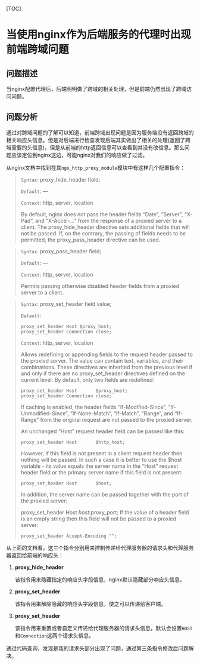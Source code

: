 [TOC]



# 当使用nginx作为后端服务的代理时出现前端跨域问题

## 问题描述

当nginx配置代理后，后端明明做了跨域的相关处理，但是前端仍然出现了跨域访问问题。

## 问题分析

通过对跨域问题的了解可以知道，前端跨域出现问题是因为服务端没有返回跨域的相关响应头信息。但是对后端进行检查发现后端其实做出了相关的处理(返回了跨域需要的头信息)，但是从前端的http返回信息可以查看到并没有改信息。那么问题应该定位到nginx这边，可能nginx对我们的响应做了过滤。

从nginx文档中找到在其`ngx_http_proxy_module`模块中有这样几个配置指令：

> `Syntax`:	proxy_hide_header field;
>
> `Default`:	—
>
> `Context`:	http, server, location
>
> By default, nginx does not pass the header fields “Date”, “Server”, “X-Pad”, and “X-Accel-...” from the response of a proxied server to a client. The proxy_hide_header directive sets additional fields that will not be passed. If, on the contrary, the passing of fields needs to be permitted, the proxy_pass_header directive can be used.



> `Syntax`:	proxy_pass_header field;
>
> `Default`:	—
>
> `Context`:	http, server, location
>
> Permits passing otherwise disabled header fields from a proxied server to a client.



> `Syntax`:	proxy_set_header field value;
>
> `Default`:	
>
> ```
> proxy_set_header Host $proxy_host;
> proxy_set_header Connection close;
> ```
>
> `Context`:	http, server, location
>
> Allows redefining or appending fields to the request header passed to the proxied server. The value can contain text, variables, and their combinations. These directives are inherited from the previous level if and only if there are no proxy_set_header directives defined on the current level. By default, only two fields are redefined:
>
> ```
> proxy_set_header Host       $proxy_host;
> proxy_set_header Connection close;
> ```
>
> If caching is enabled, the header fields “If-Modified-Since”, “If-Unmodified-Since”, “If-None-Match”, “If-Match”, “Range”, and “If-Range” from the original request are not passed to the proxied server.
>
> An unchanged “Host” request header field can be passed like this:
>
> ```
> proxy_set_header Host       $http_host;
> ```
>
>
> However, if this field is not present in a client request header then nothing will be passed. In such a case it is better to use the $host variable - its value equals the server name in the “Host” request header field or the primary server name if this field is not present:
>
> ```
> proxy_set_header Host       $host;
> ```
>
>
> In addition, the server name can be passed together with the port of the proxied server:
>
> proxy_set_header Host       $host:$proxy_port;
> If the value of a header field is an empty string then this field will not be passed to a proxied server:
>
> ```
> proxy_set_header Accept-Encoding "";
> ```



从上面的文档看，这三个指令分别用来控制传递给代理服务器的请求头和代理服务器返回给前端的响应头：

1. **proxy_hide_header**

   该指令用来隐藏指定的响应头字段信息，nginx默认隐藏部分响应头信息。

2. **proxy_set_header**

   该指令用来解除隐藏的响应头字段信息，使之可以传递给客户端。

3. **proxy_set_header**

   该指令用来重置或者自定义传递给代理服务器的请求头信息，默认会设置`HOST`和`Connection`这两个请求头信息。



通过代码查询，发现是我的请求头部分出现了问题，通过第三条指令修改后问题解决。